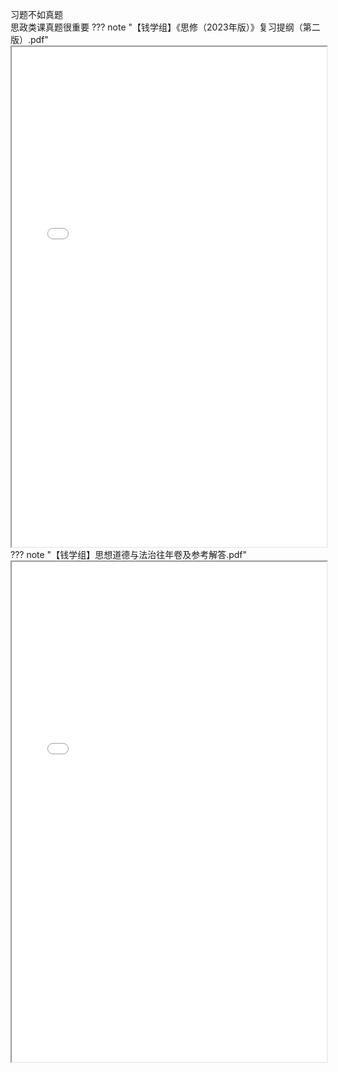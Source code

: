 习题不如真题  
思政类课真题很重要
??? note "【钱学组】《思修（2023年版）》复习提纲（第二版）.pdf"
    <iframe loading="lazy" src="../../../utils/xjtu-cshonor-utils/%E8%AF%BE%E5%86%85%E8%B5%84%E6%96%99/%E6%80%9D%E6%94%BF%E8%AF%BE%E8%B5%84%E6%96%99/%E3%80%90%E9%92%B1%E5%AD%A6%E7%BB%84%E3%80%91%E3%80%8A%E6%80%9D%E4%BF%AE%EF%BC%882023%E5%B9%B4%E7%89%88%EF%BC%89%E3%80%8B%E5%A4%8D%E4%B9%A0%E6%8F%90%E7%BA%B2%EF%BC%88%E7%AC%AC%E4%BA%8C%E7%89%88%EF%BC%89.pdf" width="100%" height="800px"></iframe>
??? note "【钱学组】思想道德与法治往年卷及参考解答.pdf"
    <iframe loading="lazy" src="../../../utils/xjtu-cshonor-utils/%E8%AF%BE%E5%86%85%E8%B5%84%E6%96%99/%E6%80%9D%E6%94%BF%E8%AF%BE%E8%B5%84%E6%96%99/%E3%80%90%E9%92%B1%E5%AD%A6%E7%BB%84%E3%80%91%E6%80%9D%E6%83%B3%E9%81%93%E5%BE%B7%E4%B8%8E%E6%B3%95%E6%B2%BB%E5%BE%80%E5%B9%B4%E5%8D%B7%E5%8F%8A%E5%8F%82%E8%80%83%E8%A7%A3%E7%AD%94%281%29.pdf" width="100%" height="800px"></iframe>